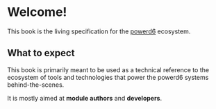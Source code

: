 # Welcome!

This book is the living specification for the [powerd6](https://powerd6.org) ecosystem.

## What to expect

This book is primarily meant to be used as a technical reference to the ecosystem of tools and technologies that power the powerd6 systems behind-the-scenes.

It is mostly aimed at **module authors** and **developers**.
